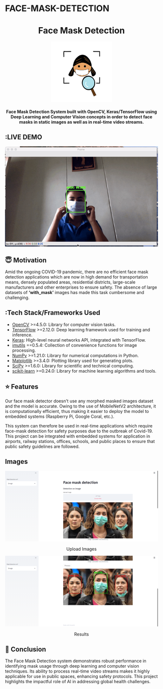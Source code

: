 # FACE-MASK-DETECTION

<h1 align="center">Face Mask Detection</h1>

<div align= "center"><img src="images/mask.png" width="200" height="200"/>
  <h4>Face Mask Detection System built with OpenCV, Keras/TensorFlow using Deep Learning and Computer Vision concepts in order to detect face masks in static images as well as in real-time video streams.</h4>
</div>

## :LIVE DEMO
![Demo GIF](images/Demo.gif)

## :innocent: Motivation
Amid the ongoing COVID-19 pandemic, there are no efficient face mask detection applications which are now in high demand for transportation means, densely populated areas, residential districts, large-scale manufacturers and other enterprises to ensure safety. The absence of large datasets of __‘with_mask’__ images has made this task cumbersome and challenging. 

## :Tech Stack/Frameworks Used

- [OpenCV](https://opencv.org/) >=4.5.0: Library for computer vision tasks.
- [TensorFlow](https://www.tensorflow.org/) >=2.12.0: Deep learning framework used for training and inference.
- [Keras](https://keras.io/): High-level neural networks API, integrated with TensorFlow.
- [imutils](https://github.com/jrosebr1/imutils) ==0.5.4: Collection of convenience functions for image processing.
- [NumPy](https://numpy.org/) >=1.21.0: Library for numerical computations in Python.
- [Matplotlib](https://matplotlib.org/) >=3.4.0: Plotting library used for generating plots.
- [SciPy](https://www.scipy.org/) >=1.6.0: Library for scientific and technical computing.
- [scikit-learn](https://scikit-learn.org/) >=0.24.0: Library for machine learning algorithms and tools.



## :star: Features
Our face mask detector doesn't use any morphed masked images dataset and the model is accurate. Owing to the use of MobileNetV2 architecture, it is computationally efficient, thus making it easier to deploy the model to embedded systems (Raspberry Pi, Google Coral, etc.).

This system can therefore be used in real-time applications which require face-mask detection for safety purposes due to the outbreak of Covid-19. This project can be integrated with embedded systems for application in airports, railway stations, offices, schools, and public places to ensure that public safety guidelines are followed.

## Images

<p align="center">
  <img src="images/1.PNG">
</p>
<p align="center">Upload Images</p>

<p align="center">
  <img src="images/2.PNG">
</p>
<p align="center">Results</p>

## :clap: Conclusion

The Face Mask Detection system demonstrates robust performance in identifying mask usage through deep learning and computer vision techniques. Its ability to process real-time video streams makes it highly applicable for use in public spaces, enhancing safety protocols. This project highlights the impactful role of AI in addressing global health challenges.

